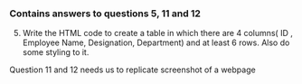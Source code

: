 ### Contains answers to questions 5, 11 and 12
5. Write the HTML code to create a table in which there are 4 columns( ID , Employee Name, Designation, Department) and at least 6 rows. Also do some styling to it.  

Question 11 and 12 needs us to replicate screenshot of a webpage


